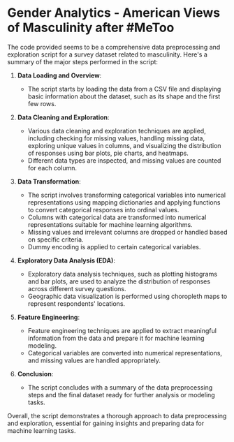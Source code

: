 # Gender Analytics - American Views of Masculinity after #MeToo

The code provided seems to be a comprehensive data preprocessing and exploration script for a survey dataset related to masculinity. Here's a summary of the major steps performed in the script:

1. **Data Loading and Overview**:
   - The script starts by loading the data from a CSV file and displaying basic information about the dataset, such as its shape and the first few rows.

2. **Data Cleaning and Exploration**:
   - Various data cleaning and exploration techniques are applied, including checking for missing values, handling missing data, exploring unique values in columns, and visualizing the distribution of responses using bar plots, pie charts, and heatmaps.
   - Different data types are inspected, and missing values are counted for each column.

3. **Data Transformation**:
   - The script involves transforming categorical variables into numerical representations using mapping dictionaries and applying functions to convert categorical responses into ordinal values.
   - Columns with categorical data are transformed into numerical representations suitable for machine learning algorithms.
   - Missing values and irrelevant columns are dropped or handled based on specific criteria.
   - Dummy encoding is applied to certain categorical variables.

4. **Exploratory Data Analysis (EDA)**:
   - Exploratory data analysis techniques, such as plotting histograms and bar plots, are used to analyze the distribution of responses across different survey questions.
   - Geographic data visualization is performed using choropleth maps to represent respondents' locations.

5. **Feature Engineering**:
   - Feature engineering techniques are applied to extract meaningful information from the data and prepare it for machine learning modeling.
   - Categorical variables are converted into numerical representations, and missing values are handled appropriately.

6. **Conclusion**:
   - The script concludes with a summary of the data preprocessing steps and the final dataset ready for further analysis or modeling tasks.

Overall, the script demonstrates a thorough approach to data preprocessing and exploration, essential for gaining insights and preparing data for machine learning tasks.
